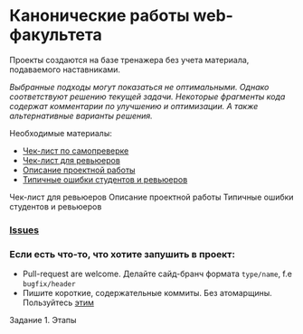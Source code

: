 # Канонические работы web-факультета

Проекты создаются на базе тренажера без учета материала, подаваемого наставниками.

*Выбранные подходы могут показаться не оптимальными. Однако соответствуют решению текущей задачи.
Некоторые фрагменты кода содержат комментарии по улучшению и оптимизации. А также альтернативные варианты решения.*

Необходимые материалы:

- [Чек-лист по самопреверке](https://code.s3.yandex.net/web-developer/checklists/new-program/checklist-10/index.html)
- [Чек-лист для ревьюеров](https://www.notion.so/praktikum/10-079aaa69a0c5489d8192060e575a05eb)
- [Описание проектной работы](https://www.notion.so/praktikum/10-6-876bfd7855264d44bf97751abc955ce7)
- [Типичные ошибки студентов и ревьюеров](https://www.notion.so/praktikum/0d920db646a14f1abcf7a174e9a2835c)


Чек-лист для ревьюеров
Описание проектной работы
Типичные ошибки студентов и ревьюеров

### [Issues](https://gitlab.com/pcr-web/web_canonicals_ru/-/issues)

### Если есть что-то, что хотите запушить в проект:
* Pull-request are welcome. Делайте сайд-бранч формата `type/name`, f.e `bugfix/header`
* Пишите короткие, содержательные коммиты. Без атомарщины. Пользуйтесь [этим](https://www.conventionalcommits.org/ru/v1.0.0-beta.4/)

Задание 1.
Этапы